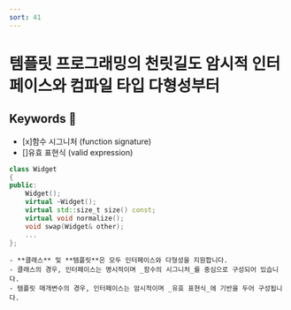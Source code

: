 ```yaml
---
sort: 41
---
```


# 템플릿 프로그래밍의 천릿길도 암시적 인터페이스와 컴파일 타입 다형성부터

## Keywords :key:

- [x]함수 시그니처 (function signature)
- []유효 표현식 (valid expression)

```cpp
class Widget
{
public:
    Widget();
    virtual ~Widget();
    virtual std::size_t size() const;
    virtual void normalize();
    void swap(Widget& other);
    ...
};
```

```note
- **클래스** 및 **템플릿**은 모두 인터페이스와 다형성을 지원합니다.
- 클래스의 경우, 인터페이스는 명시적이며 _함수의 시그니처_를 중심으로 구성되어 있습니다.
- 템플릿 매개변수의 경우, 인터페이스는 암시적이며 _유효 표현식_에 기반을 두어 구성됩니다.
```
